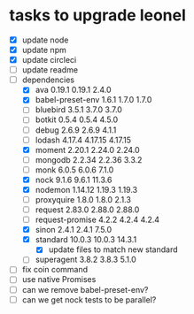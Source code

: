 # tasks to upgrade leonel

- [x] update node
- [x] update npm
- [x] update circleci
- [ ] update readme
- [ ] dependencies
  - [x] ava                0.19.1   0.19.1    2.4.0
  - [x] babel-preset-env    1.6.1    1.7.0    1.7.0
  - [ ] bluebird            3.5.1    3.7.0    3.7.0
  - [ ] botkit              0.5.4    0.5.4    4.5.0
  - [ ] debug               2.6.9    2.6.9    4.1.1
  - [ ] lodash             4.17.4  4.17.15  4.17.15
  - [x] moment             2.20.1   2.24.0   2.24.0
  - [ ] mongodb            2.2.34   2.2.36    3.3.2
  - [ ] monk                6.0.5    6.0.6    7.1.0
  - [x] nock                9.1.6    9.6.1   11.3.6
  - [x] nodemon           1.14.12   1.19.3   1.19.3
  - [ ] proxyquire          1.8.0    1.8.0    2.1.3
  - [ ] request            2.83.0   2.88.0   2.88.0
  - [ ] request-promise     4.2.2    4.2.4    4.2.4
  - [x] sinon               2.4.1    2.4.1    7.5.0
  - [x] standard           10.0.3   10.0.3   14.3.1
    - [x] update files to match new standard
  - [ ] superagent          3.8.2    3.8.3    5.1.0
- [ ] fix coin command
- [ ] use native Promises
- [ ] can we remove babel-preset-env?
- [ ] can we get nock tests to be parallel?
